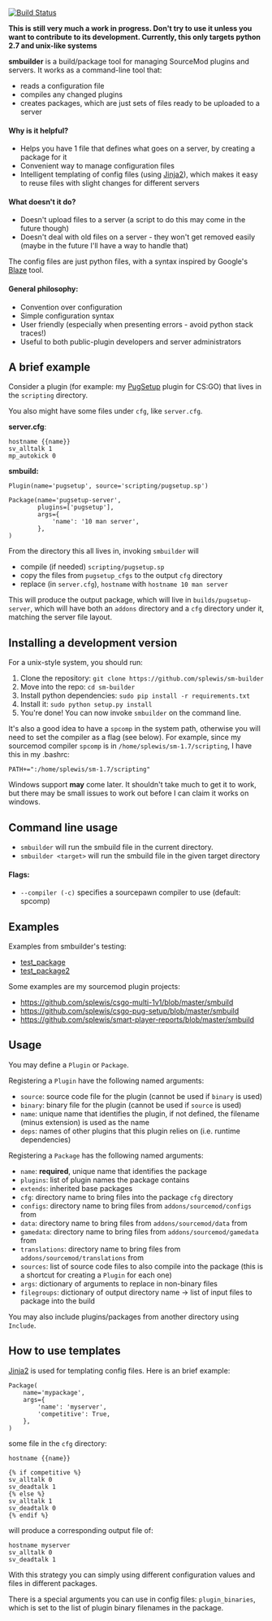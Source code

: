 [![Build Status](https://travis-ci.org/splewis/sm-builder.svg?branch=master)](https://travis-ci.org/splewis/sm-builder)

**This is still very much a work in progress. Don't try to use it unless you want to contribute to its development. Currently, this only targets python 2.7 and unix-like systems**

**smbuilder** is a build/package tool for managing SourceMod plugins and servers. It works as a command-line tool that:
- reads a configuration file
- compiles any changed plugins
- creates packages, which are just sets of files ready to be uploaded to a server

#### Why is it helpful?
- Helps you have 1 file that defines what goes on a server, by creating a package for it
- Convenient way to manage configuration files
- Intelligent templating of config files (using [Jinja2](http://jinja.pocoo.org/)), which makes it easy to reuse files with slight changes for different servers

#### What doesn't it do?
- Doesn't upload files to a server (a script to do this may come in the future though)
- Doesn't deal with old files on a server - they won't get removed easily (maybe in the future I'll have a way to handle that)


The config files are just python files, with a syntax inspired by Google's [Blaze](http://google-engtools.blogspot.fr/2011/08/build-in-cloud-how-build-system-works.html) tool.

#### General philosophy:
- Convention over configuration
- Simple configuration syntax
- User friendly (especially when presenting errors - avoid python stack traces!)
- Useful to both public-plugin developers and server administrators


## A brief example

Consider a plugin (for example: my [PugSetup](https://github.com/splewis/csgo-pug-setup) plugin for CS:GO) that lives in the ``scripting`` directory.

You also might have some files under ``cfg``, like ``server.cfg``.


**server.cfg**:
```
hostname {{name}}
sv_alltalk 1
mp_autokick 0
```

**smbuild:**
```
Plugin(name='pugsetup', source='scripting/pugsetup.sp')

Package(name='pugsetup-server',
        plugins=['pugsetup'],
        args={
        	'name': '10 man server',
        },
)
```

From the directory this all lives in, invoking ``smbuilder`` will
- compile (if needed) ``scripting/pugsetup.sp``
- copy the files from ``pugsetup_cfgs`` to the output ``cfg`` directory
- replace (in ``server.cfg``), ``hostname`` with ``hostname 10 man server``

This will produce the output package, which will live in ``builds/pugsetup-server``, which will have both an ``addons`` directory and a ``cfg`` directory under it, matching the server file layout.


## Installing a development version
For a unix-style system, you should run:

1. Clone the repository: ``git clone https://github.com/splewis/sm-builder``
1. Move into the repo: ``cd sm-builder``
1. Install python dependencies: ``sudo pip install -r requirements.txt``
1. Install it: ``sudo python setup.py install``
1. You're done! You can now invoke ``smbuilder`` on the command line.

It's also a good idea to have a ``spcomp`` in the system path, otherwise you will need to set the compiler as a flag (see below). For example, since my sourcemod compiler ``spcomp`` is in ``/home/splewis/sm-1.7/scripting``, I have this in my .bashrc:

```
PATH+=":/home/splewis/sm-1.7/scripting"
```

Windows support **may** come later. It shouldn't take much to get it to work, but there may be small issues to work out before I can claim it works on windows.


## Command line usage

- ``smbuilder`` will run the smbuild file in the current directory.
- ``smbuilder <target>`` will run the smbuild file in the given target directory

#### Flags:
- ``--compiler (-c)`` specifies a sourcepawn compiler to use (default: spcomp)


## Examples
Examples from smbuilder's testing:
- [test_package](src/smbuilder/testpackages/test_package/smbuild)
- [test_package2](src/smbuilder/testpackages/test_package2/smbuild)

Some examples are my sourcemod plugin projects:
- https://github.com/splewis/csgo-multi-1v1/blob/master/smbuild
- https://github.com/splewis/csgo-pug-setup/blob/master/smbuild
- https://github.com/splewis/smart-player-reports/blob/master/smbuild


## Usage
You may define a ``Plugin`` or ``Package``.

Registering a ``Plugin`` have the following named arguments:
- ``source``: source code file for the plugin (cannot be used if ``binary`` is used)
- ``binary``: binary file for the plugin (cannot be used if ``source`` is used)
- ``name``: unique name that identifies the plugin, if not defined, the filename (minus extension) is used as the name
- ``deps``: names of other plugins that this plugin relies on (i.e. runtime dependencies)


Registering a ``Package`` has the following named arguments:
- ``name``: **required**, unique name that identifies the package
- ``plugins``: list of plugin names the package contains
- ``extends``: inherited base packages
- ``cfg``: directory name to bring files into the package ``cfg`` directory
- ``configs``: directory name to bring files from ``addons/sourcemod/configs`` from
- ``data``: directory name to bring files from ``addons/sourcemod/data`` from
- ``gamedata``: directory name to bring files from ``addons/sourcemod/gamedata`` from
- ``translations``: directory name to bring files from ``addons/sourcemod/translations`` from
- ``sources``: list of source code files to also compile into the package (this is a shortcut for creating a ``Plugin`` for each one)
- ``args``: dictionary of arguments to replace in non-binary files
- ``filegroups``: dictionary of output directory name -> list of input files to package into the build


You may also include plugins/packages from another directory using ``Include``.


## How to use templates

[Jinja2](http://jinja.pocoo.org/) is used for templating config files. Here is an brief example:

```
Package(
    name='mypackage',
    args={
        'name': 'myserver',
        'competitive': True,
    },
)
```

some file in the `cfg` directory:
```
hostname {{name}}

{% if competitive %}
sv_alltalk 0
sv_deadtalk 1
{% else %}
sv_alltalk 1
sv_deadtalk 0
{% endif %}
```

will produce a corresponding output file of:
```
hostname myserver
sv_alltalk 0
sv_deadtalk 1
```

With this strategy you can simply using different configuration values and files in different packages.

There is a special arguments you can use in config files: ``plugin_binaries``, which is set to the list of plugin binary filenames in the package.

